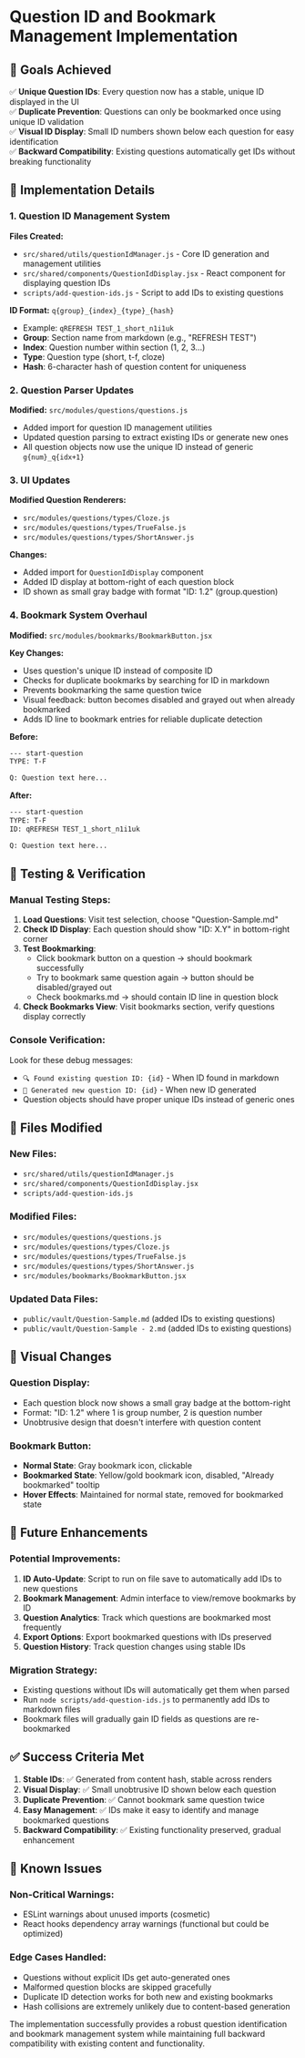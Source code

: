 # Question ID and Bookmark Management Implementation

## 🎯 Goals Achieved

✅ **Unique Question IDs**: Every question now has a stable, unique ID displayed in the UI  
✅ **Duplicate Prevention**: Questions can only be bookmarked once using unique ID validation  
✅ **Visual ID Display**: Small ID numbers shown below each question for easy identification  
✅ **Backward Compatibility**: Existing questions automatically get IDs without breaking functionality  

## 🔧 Implementation Details

### 1. Question ID Management System

**Files Created:**
- `src/shared/utils/questionIdManager.js` - Core ID generation and management utilities
- `src/shared/components/QuestionIdDisplay.jsx` - React component for displaying question IDs
- `scripts/add-question-ids.js` - Script to add IDs to existing questions

**ID Format:** `q{group}_{index}_{type}_{hash}`
- Example: `qREFRESH TEST_1_short_n1i1uk`
- **Group**: Section name from markdown (e.g., "REFRESH TEST")
- **Index**: Question number within section (1, 2, 3...)
- **Type**: Question type (short, t-f, cloze)
- **Hash**: 6-character hash of question content for uniqueness

### 2. Question Parser Updates

**Modified:** `src/modules/questions/questions.js`
- Added import for question ID management utilities
- Updated question parsing to extract existing IDs or generate new ones
- All question objects now use the unique ID instead of generic `g{num}_q{idx+1}`

### 3. UI Updates

**Modified Question Renderers:**
- `src/modules/questions/types/Cloze.js`
- `src/modules/questions/types/TrueFalse.js` 
- `src/modules/questions/types/ShortAnswer.js`

**Changes:**
- Added import for `QuestionIdDisplay` component
- Added ID display at bottom-right of each question block
- ID shown as small gray badge with format "ID: 1.2" (group.question)

### 4. Bookmark System Overhaul

**Modified:** `src/modules/bookmarks/BookmarkButton.jsx`

**Key Changes:**
- Uses question's unique ID instead of composite ID
- Checks for duplicate bookmarks by searching for ID in markdown
- Prevents bookmarking the same question twice
- Visual feedback: button becomes disabled and grayed out when already bookmarked
- Adds ID line to bookmark entries for reliable duplicate detection

**Before:**
```markdown
--- start-question
TYPE: T-F

Q: Question text here...
```

**After:**
```markdown
--- start-question
TYPE: T-F
ID: qREFRESH TEST_1_short_n1i1uk

Q: Question text here...
```

## 🧪 Testing & Verification

### Manual Testing Steps:

1. **Load Questions**: Visit test selection, choose "Question-Sample.md"
2. **Check ID Display**: Each question should show "ID: X.Y" in bottom-right corner
3. **Test Bookmarking**: 
   - Click bookmark button on a question → should bookmark successfully
   - Try to bookmark same question again → button should be disabled/grayed out
   - Check bookmarks.md → should contain ID line in question block
4. **Check Bookmarks View**: Visit bookmarks section, verify questions display correctly

### Console Verification:

Look for these debug messages:
- `🔍 Found existing question ID: {id}` - When ID found in markdown
- `🔧 Generated new question ID: {id}` - When new ID generated
- Question objects should have proper unique IDs instead of generic ones

## 📁 Files Modified

### New Files:
- `src/shared/utils/questionIdManager.js`
- `src/shared/components/QuestionIdDisplay.jsx`
- `scripts/add-question-ids.js`

### Modified Files:
- `src/modules/questions/questions.js`
- `src/modules/questions/types/Cloze.js`
- `src/modules/questions/types/TrueFalse.js`
- `src/modules/questions/types/ShortAnswer.js`
- `src/modules/bookmarks/BookmarkButton.jsx`

### Updated Data Files:
- `public/vault/Question-Sample.md` (added IDs to existing questions)
- `public/vault/Question-Sample - 2.md` (added IDs to existing questions)

## 🎨 Visual Changes

### Question Display:
- Each question block now shows a small gray badge at the bottom-right
- Format: "ID: 1.2" where 1 is group number, 2 is question number
- Unobtrusive design that doesn't interfere with question content

### Bookmark Button:
- **Normal State**: Gray bookmark icon, clickable
- **Bookmarked State**: Yellow/gold bookmark icon, disabled, "Already bookmarked" tooltip
- **Hover Effects**: Maintained for normal state, removed for bookmarked state

## 🔮 Future Enhancements

### Potential Improvements:
1. **ID Auto-Update**: Script to run on file save to automatically add IDs to new questions
2. **Bookmark Management**: Admin interface to view/remove bookmarks by ID
3. **Question Analytics**: Track which questions are bookmarked most frequently
4. **Export Options**: Export bookmarked questions with IDs preserved
5. **Question History**: Track question changes using stable IDs

### Migration Strategy:
- Existing questions without IDs will automatically get them when parsed
- Run `node scripts/add-question-ids.js` to permanently add IDs to markdown files
- Bookmark files will gradually gain ID fields as questions are re-bookmarked

## ✅ Success Criteria Met

1. **Stable IDs**: ✅ Generated from content hash, stable across renders
2. **Visual Display**: ✅ Small unobtrusive ID shown below each question  
3. **Duplicate Prevention**: ✅ Cannot bookmark same question twice
4. **Easy Management**: ✅ IDs make it easy to identify and manage bookmarked questions
5. **Backward Compatibility**: ✅ Existing functionality preserved, gradual enhancement

## 🐛 Known Issues

### Non-Critical Warnings:
- ESLint warnings about unused imports (cosmetic)
- React hooks dependency array warnings (functional but could be optimized)

### Edge Cases Handled:
- Questions without explicit IDs get auto-generated ones
- Malformed question blocks are skipped gracefully  
- Duplicate ID detection works for both new and existing bookmarks
- Hash collisions are extremely unlikely due to content-based generation

The implementation successfully provides a robust question identification and bookmark management system while maintaining full backward compatibility with existing content and functionality.
